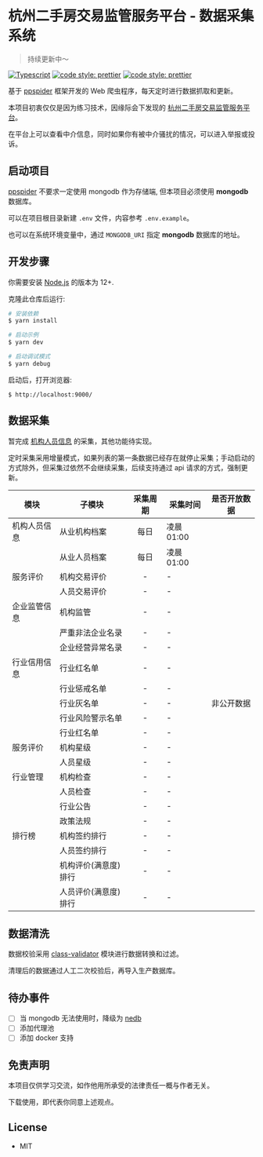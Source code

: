 # 杭州二手房交易监管服务平台 - 数据采集系统

> 持续更新中～

[![Typescript](https://img.shields.io/badge/lang-TypeScript-%230074c1.svg)](https://www.typescriptlang.org/)
[![code style: prettier](https://img.shields.io/badge/code_style-prettier-ff69b4.svg?style=flat-square)](https://github.com/prettier/prettier)
[![code style: prettier](https://img.shields.io/badge/ppspider-%5E2.2.3-green.svg?style=flat-square)][ppspider]

基于 [ppspider][ppspider] 框架开发的 Web 爬虫程序，每天定时进行数据抓取和更新。

本项目初衷仅仅是因为练习技术，因缘际会下发现的 [杭州二手房交易监管服务平台][reiva]。

在平台上可以查看中介信息，同时如果你有被中介骚扰的情况，可以进入举报或投诉。

## 启动项目

[ppspider][ppspider] 不要求一定使用 mongodb 作为存储端, 但本项目必须使用 **mongodb** 数据库。

可以在项目根目录新建 `.env` 文件，内容参考 `.env.example`。

也可以在系统环境变量中，通过 `MONGODB_URI` 指定 **mongodb** 数据库的地址。

## 开发步骤

你需要安装 [Node.js][nodejs] 的版本为 12+.

克隆此仓库后运行:

```bash
# 安装依赖
$ yarn install

# 启动示例
$ yarn dev

# 启动调试模式
$ yarn debug
```

启动后，打开浏览器:

```plan
$ http://localhost:9000/
```

## 数据采集

暂完成 [机构人员信息](http://jjhygl.hzfc.gov.cn/web/WebInfoAction_toCompanyList.jspx) 的采集，其他功能待实现。

定时采集采用增量模式，如果列表的第一条数据已经存在就停止采集；手动启动的方式除外，但采集过依然不会继续采集，后续支持通过 api 请求的方式，强制更新。

| 模块         | 子模块               | 采集周期 | 采集时间   | 是否开放数据 |
| ------------ | -------------------- | :--------: | ---------- | :----------: |
| 机构人员信息 | 从业机构档案         | 每日     | 凌晨 01:00 |              |
|              | 从业人员档案         | 每日     | 凌晨 01:00 |              |
| 服务评价     | 机构交易评价         | -        | -          |              |
|              | 人员交易评价         | -        | -          |              |
| 企业监管信息 | 机构监管             | -        | -          |              |
|              | 严重非法企业名录     | -        | -          |              |
|              | 企业经营异常名录     | -        | -          |              |
| 行业信用信息 | 行业红名单           | -        | -          |              |
|              | 行业惩戒名单         | -        | -          |              |
|              | 行业灰名单           | -        | -          |  非公开数据  |
|              | 行业风险警示名单     | -        | -          |              |
|              | 行业红名单           | -        | -          |              |
| 服务评价     | 机构星级             | -        | -          |              |
|              | 人员星级             | -        | -          |              |
| 行业管理     | 机构检查             | -        | -          |              |
|              | 人员检查             | -        | -          |              |
|              | 行业公告             | -        | -          |              |
|              | 政策法规             | -        | -          |              |
| 排行榜       | 机构签约排行         | -        | -          |              |
|              | 人员签约排行         | -        | -          |              |
|              | 机构评价(满意度)排行 | -        | -          |              |
|              | 人员评价(满意度)排行 | -        | -          |              |


## 数据清洗

数据校验采用 [class-validator][class-validator] 模块进行数据转换和过滤。

清理后的数据通过人工二次校验后，再导入生产数据库。

## 待办事件

- [ ] 当 mongodb 无法使用时，降级为 [nedb][nedb]
- [ ] 添加代理池
- [ ] 添加 docker 支持

## 免责声明

本项目仅供学习交流，如作他用所承受的法律责任一概与作者无关。

下载使用，即代表你同意上述观点。

## License

- MIT

[nodejs]: https://nodejs.org/
[ppspider]: https://github.com/xiyuan-fengyu/ppspider
[nedb]: https://github.com/louischatriot/nedb
[class-validator]: https://github.com/typestack/class-validator
[reiva]: http://jjhygl.hzfc.gov.cn/
